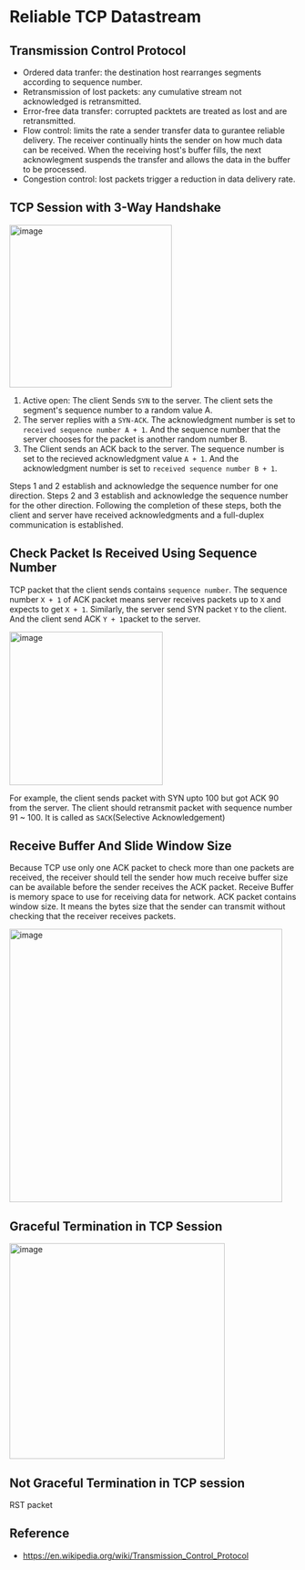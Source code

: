 # Reliable TCP Datastream

## Transmission Control Protocol

- Ordered data tranfer: the destination host rearranges segments according to sequence number.
- Retransmission of lost packets: any cumulative stream not acknowledged is retransmitted.
- Error-free data transfer: corrupted packtets are treated as lost and are retransmitted.
- Flow control: limits the rate a sender transfer data to gurantee reliable delivery. The receiver continually hints the sender on how much data can be received. When the receiving host's buffer fills, the next acknowlegment suspends the transfer and allows the data in the buffer to be processed.
- Congestion control: lost packets trigger a reduction in data delivery rate.


## TCP Session with 3-Way Handshake

<img width="285" alt="image" src="https://user-images.githubusercontent.com/27891090/200204963-debc965f-2429-4c81-a6fc-68e0a3cfa4f3.png">


1. Active open: The client Sends `SYN` to the server. The client sets the segment's sequence number to a random value A.
2. The server replies with a `SYN-ACK`. The acknowledgment number is set to `received sequence number A + 1`. And the sequence number that the server chooses for the packet is another random number B.
3. The Client sends an ACK back to the server. The sequence number is set to the recieved acknowledgment value `A + 1`. And the acknowledgment number is set to `received sequence number B + 1`.

Steps 1 and 2 establish and acknowledge the sequence number for one direction. Steps 2 and 3 establish and acknowledge the sequence number for the other direction. Following the completion of these steps, both the client and server have received acknowledgments and a full-duplex communication is established.


## Check Packet Is Received Using Sequence Number

TCP packet that the client sends contains `sequence number`. The sequence number `X + 1` of ACK packet means server receives packets up to `X` and expects to get `X + 1`. Similarly, the server send SYN packet `Y` to the client. And the client send ACK `Y + 1`packet to the server.

<img width="269" alt="image" src="https://user-images.githubusercontent.com/27891090/200204976-39c62ebb-5ec5-48b2-aab8-a4b02dff564b.png">

For example, the client sends packet with SYN upto 100 but got ACK 90 from the server. The client should retransmit packet with sequence number 91 ~ 100. It is called as `SACK`(Selective Acknowledgement)


## Receive Buffer And Slide Window Size

Because TCP use only one ACK packet to check more than one packets are received, the receiver should tell the sender how much receive buffer size can be available before the sender receives the ACK packet.
Receive Buffer is memory space to use for receiving data for network. ACK packet contains window size. It means the bytes size that the sender can transmit without checking that the receiver receives packets.

<img width="479" alt="image" src="https://user-images.githubusercontent.com/27891090/200204993-9f589d02-7443-48df-acca-eb0d23d1ca8d.png">

## Graceful Termination in TCP Session

<img width="378" alt="image" src="https://user-images.githubusercontent.com/27891090/200205005-53bad58c-6ba7-4064-9a54-5a5506ca5b46.png">


## Not Graceful Termination in TCP session

RST packet

## Reference

- https://en.wikipedia.org/wiki/Transmission_Control_Protocol
